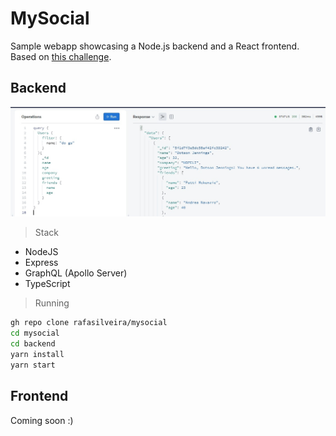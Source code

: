 # MySocial

Sample webapp showcasing a Node.js backend and a React frontend. Based on [this challenge](https://github.com/criticalmassbr/dialog-pwa-test).

## Backend
![backend query](assets/query.jpeg)

> Stack
- NodeJS
- Express
- GraphQL (Apollo Server)
- TypeScript

> Running
```bash
gh repo clone rafasilveira/mysocial
cd mysocial
cd backend
yarn install
yarn start
```

## Frontend
Coming soon :)

